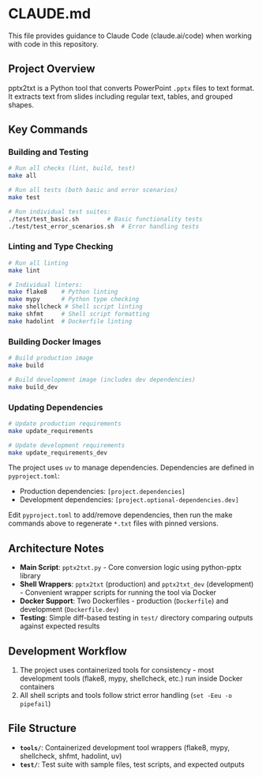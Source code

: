 # CLAUDE.md

This file provides guidance to Claude Code (claude.ai/code) when working with code in this repository.

## Project Overview

pptx2txt is a Python tool that converts PowerPoint `.pptx` files to text format. It extracts text from slides including regular text, tables, and grouped shapes.

## Key Commands

### Building and Testing

```bash
# Run all checks (lint, build, test)
make all

# Run all tests (both basic and error scenarios)
make test

# Run individual test suites:
./test/test_basic.sh        # Basic functionality tests
./test/test_error_scenarios.sh  # Error handling tests
```

### Linting and Type Checking

```bash
# Run all linting
make lint

# Individual linters:
make flake8    # Python linting
make mypy      # Python type checking
make shellcheck # Shell script linting
make shfmt     # Shell script formatting
make hadolint  # Dockerfile linting
```

### Building Docker Images

```bash
# Build production image
make build

# Build development image (includes dev dependencies)
make build_dev
```

### Updating Dependencies

```bash
# Update production requirements
make update_requirements

# Update development requirements
make update_requirements_dev
```

The project uses `uv` to manage dependencies. Dependencies are defined in `pyproject.toml`:

- Production dependencies: `[project.dependencies]`
- Development dependencies: `[project.optional-dependencies.dev]`

Edit `pyproject.toml` to add/remove dependencies, then run the make commands above to regenerate `*.txt` files with pinned versions.

## Architecture Notes

- **Main Script**: `pptx2txt.py` - Core conversion logic using python-pptx library
- **Shell Wrappers**: `pptx2txt` (production) and `pptx2txt_dev` (development) - Convenient wrapper scripts for running the tool via Docker
- **Docker Support**: Two Dockerfiles - production (`Dockerfile`) and development (`Dockerfile.dev`)
- **Testing**: Simple diff-based testing in `test/` directory comparing outputs against expected results

## Development Workflow

1. The project uses containerized tools for consistency - most development tools (flake8, mypy, shellcheck, etc.) run inside Docker containers
2. All shell scripts and tools follow strict error handling (`set -Eeu -o pipefail`)

## File Structure

- **`tools/`**: Containerized development tool wrappers (flake8, mypy, shellcheck, shfmt, hadolint, uv)
- **`test/`**: Test suite with sample files, test scripts, and expected outputs

